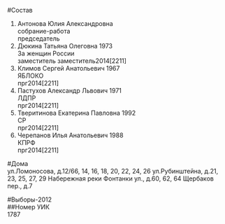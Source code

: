 #Состав  
1. Антонова Юлия Александровна  
    собрание-работа  
    председатель  
2. Дюкина Татьяна Олеговна 1973  
    За женщин России  
    заместитель заместитель2014[2211]  
3. Климов Сергей Анатольевич 1967  
    ЯБЛОКО  
    прг2014[2211]  
4. Пастухов Александр Львович 1971  
    ЛДПР  
    прг2014[2211]  
5. Тверитинова Екатерина Павловна 1992  
    СР  
    прг2014[2211]  
6. Черепанов Илья Анатольевич 1988  
    КПРФ  
    прг2014[2211]  
  
#Дома  
ул.Ломоносова, д.12/66, 14, 16, 18, 20, 22, 24, 26 ул.Рубинштейна, д.21, 23, 25, 27, 29 Набережная реки Фонтанки ул., д.60, 62, 64 Щербаков пер., д.7  
  
#Выборы-2012  
##Номер УИК  
1787  
